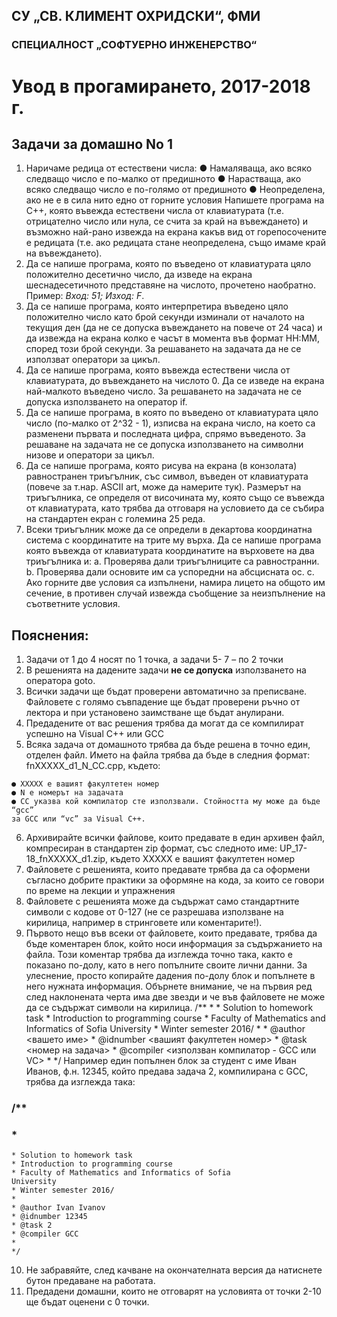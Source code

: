 ## СУ „СВ. КЛИМЕНТ ОХРИДСКИ“, ФМИ

### СПЕЦИАЛНОСТ „СОФТУЕРНО ИНЖЕНЕРСТВО“

# Увод в прогамирането, 2017-2018 г.

## Задачи за домашно No 1

1. Наричаме редица от естествени числа:
    ● Намаляваща, ако всяко следващо число е по-малко от предишното
    ● Нарастваща, ако всяко следващо число е по-голямо от предишното
    ● Неопределена, ако не е в сила нито едно от горните условия
Напишете програма на C++, която въвежда естествени числа от клавиатурата (т.е.
отрицателно число или нула, се счита за край на въвеждането) и възможно най-рано извежда
на екрана какъв вид от горепосочените е редицата (т.е. ако редицата стане неопределена,
също имаме край на въвеждането).
2. Да се напише програма, която по въведено от клавиатурата цяло положително десетично
    число, да изведе на екрана шеснадесетичното представяне на числото, прочетено наобратно.
    Пример: _Вход: 51; Изход: F_.
3. Да се напише програма, която интерпретира въведено цяло положително число като брой
    секунди изминали от началото на текущия ден (да не се допуска въвеждането на повече от 24
    часа) и да извежда на екрана колко е часът в момента във формат HH:MM, според този брой
    секунди. За решаването на задачата да не се използват оператори за цикъл.
4. Да се напише програма, която въвежда естествени числа от клавиатурата, до въвеждането на
    числото 0. Да се изведе на екрана най-малкото въведено число. За решаването на задачата не
    се допуска използването на оператор if.
5. Да се напише програма, в която по въведено от клавиатурата цяло число (по-малко от 2^32 - 1),
    изписва на екрана число, на което са разменени първата и последната цифра, спрямо
    въведеното. За решаване на задачата не се допуска използването на символни низове и
    оператори за цикъл.
6. Да се напише програма, която рисува на екрана (в конзолата) равностранен триъгълник, със
    символ, въведен от клавиатурата (повече за т.нар. ASCII art, може да намерите тук). Размерът
    на триъгълника, се определя от височината му, която също се въвежда от клавиатурата, като
    трябва да отговаря на условието да се събира на стандартен екран с големина 25 реда.
7. Всеки триъгълник може да се определи в декартова координатна система с координатите на
    трите му върха. Да се напише програма която въвежда от клавиатурата координатите на
    върховете на два триъгълника и:
       a. Проверява дали триъгълниците са равностранни.
       b. Проверява дали основите им са успоредни на абсцисната ос.
       c. Ако горните две условия са изпълнени, намира лицето на общото им сечение, в
          противен случай извежда съобщение за неизпълнение на съответните условия.


## Пояснения:

1. Задачи от 1 до 4 носят по 1 точка, а задачи 5- 7 – по 2 точки
2. В решенията на дадените задачи **не се допуска** използването на оператора goto.
3. Всички задачи ще бъдат проверени автоматично за преписване. Файловете с голямо
    съвпадение ще бъдат проверени ръчно от лектора и при установено заимстване ще бъдат
    анулирани.
4. Предадените от вас решения трябва да могат да се компилират успешно на Visual C++ или
    GCC
5. Всяка задача от домашното трябва да бъде решена в точно един, отделен файл. Името на
    файла трябва да бъде в следния формат:
       fnXXXXX_d1_N_CC.cpp, където:

```
● XXXXX е вашият факултетен номер
● N е номерът на задачата
● CC указва кой компилатор сте използвали. Стойността му може да бъде “gcc”
за GCC или “vc” за Visual C++.
```
6. Архивирайте всички файлове, които предавате в един архивен файл, компресиран в
    стандартен zip формат, със следното име:
       UP_17-18_fnXXXXX_d1.zip, където XXXXX е вашият факултетен номер
7. Файловете с решенията, които предавате трябва да са оформени съгласно добрите практики
    за оформяне на кода, за които се говори по време на лекции и упражнения
8. Файловете с решенията може да съдържат само стандартните символи с кодове от 0-127 (не
    се разрешава използване на кирилица, например в стринговете или коментарите!).
9. Първото нещо във всеки от файловете, които предавате, трябва да бъде коментарен блок,
    който носи информация за съдържанието на файла. Този коментар трябва да изглежда точно
    така, както е показано по-долу, като в него попълните своите лични данни. За улеснение,
    просто копирайте дадения по-долу блок и попълнете в него нужната информация. Обърнете
    внимание, че на първия ред след наклонената черта има две звезди и че във файловете не
    може да се съдържат символи на кирилица.
       /**
       *
       * Solution to homework task
       * Introduction to programming course
       * Faculty of Mathematics and Informatics of Sofia
       University
       * Winter semester 2016/
       *
       * @author <вашето име>
       * @idnumber <вашият факултетен номер>
       * @task <номер на задача>
       * @compiler <използван компилатор - GCC или VC>
       *
       */
    Например един попълнен блок за студент с име Иван Иванов, ф.н. 12345, който предава
    задача 2, компилирана с GCC, трябва да изглежда така:

### /**

### *


```
* Solution to homework task
* Introduction to programming course
* Faculty of Mathematics and Informatics of Sofia
University
* Winter semester 2016/
*
* @author Ivan Ivanov
* @idnumber 12345
* @task 2
* @compiler GCC
*
*/
```
10. Не забравяйте, след качване на окончателната версия да натиснете бутон предаване на
    работата.
11. Предадени домашни, които не отговарят на условията от точки 2-10 ще бъдат оценени с 0
    точки.
